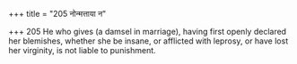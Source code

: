 +++
title = "205 नोन्मत्ताया न"

+++
205	He who gives (a damsel in marriage), having first openly declared her blemishes, whether she be insane, or afflicted with leprosy, or have lost her virginity, is not liable to punishment.